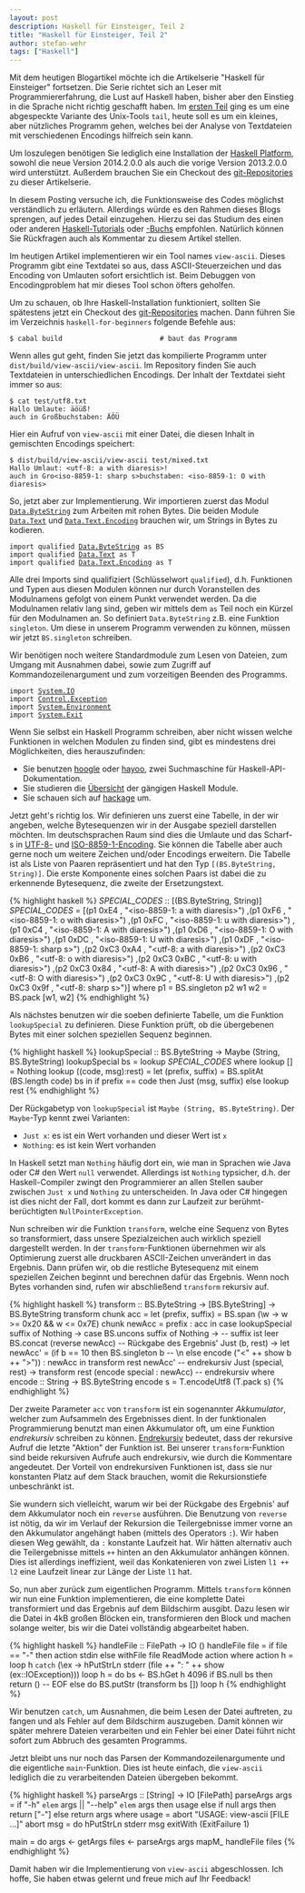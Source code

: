 ```yaml
---
layout: post
description: Haskell für Einsteiger, Teil 2
title: "Haskell für Einsteiger, Teil 2"
author: stefan-wehr
tags: ["Haskell"]
---
```


Mit dem heutigen Blogartikel möchte ich die Artikelserie
"Haskell für Einsteiger" fortsetzen.
Die Serie richtet sich an Leser mit Programmiererfahrung, die
Lust auf Haskell haben, bisher aber den Einstieg in die Sprache nicht richtig
geschafft haben. Im [ersten Teil](/2014/07/25/haskell-einstieg.html) ging
es um eine abgespeckte Variante des Unix-Tools `tail`,
heute soll es um ein kleines, aber nützliches Programm gehen,
welches bei der Analyse von Textdateien mit verschiedenen Encodings
hilfreich sein kann.

<!-- more start -->

Um loszulegen benötigen Sie
lediglich eine Installation der
[Haskell Platform](https://www.haskell.org/platform), sowohl die neue
Version 2014.2.0.0 als auch die vorige Version 2013.2.0.0
wird unterstützt. Außerdem brauchen Sie ein Checkout
des
[git-Repositories](https://github.com/funktionale-programmierung/haskell-for-beginners.git)
zu dieser Artikelserie.

In diesem Posting versuche ich, die Funktionsweise des Codes möglichst
verständlich zu erläutern. Allerdings
würde es den Rahmen dieses Blogs sprengen, auf jedes Detail
einzugehen. Hierzu sei das Studium des einen oder
anderen [Haskell-Tutorials](http://learnyouahaskell.com/chapters) oder
[-Buchs](http://www.realworldhaskell.org/) empfohlen. Natürlich können Sie
Rückfragen auch als Kommentar zu diesem Artikel stellen.

Im heutigen Artikel implementieren wir ein Tool names `view-ascii`. Dieses
Programm gibt eine Textdatei so aus, dass ASCII-Steuerzeichen und das
Encoding von Umlauten sofort ersichtlich ist. Beim Debuggen von
Encodingproblem hat mir dieses Tool schon öfters geholfen.

Um zu schauen, ob Ihre Haskell-Installation funktioniert, sollten Sie
spätestens jetzt ein Checkout des
[git-Repositories](https://github.com/funktionale-programmierung/haskell-for-beginners.git)
machen. Dann führen Sie im Verzeichnis `haskell-for-beginners` folgende
Befehle aus:

~~~
$ cabal build                        # baut das Programm
~~~

Wenn alles gut geht, finden Sie jetzt das kompilierte Programm unter
`dist/build/view-ascii/view-ascii`. Im Repository finden Sie auch
Textdateien in unterschiedlichen Encodings. Der Inhalt der
Textdatei sieht immer so aus:

~~~
$ cat test/utf8.txt
Hallo Umlaute: äöüß!
auch in Großbuchstaben: ÄÖÜ
~~~

Hier ein Aufruf von `view-ascii` mit einer Datei, die diesen Inhalt
in gemischten Encodings speichert:

~~~
$ dist/build/view-ascii/view-ascii test/mixed.txt
Hallo Umlaut: <utf-8: a with diaresis>!
auch in Gro<iso-8859-1: sharp s>buchstaben: <iso-8859-1: O with diaresis>
~~~

So, jetzt aber zur Implementierung. Wir importieren zuerst das Modul
[`Data.ByteString`](https://hackage.haskell.org/package/bytestring-0.10.0.1/docs/Data-ByteString.html)
zum Arbeiten mit rohen Bytes.
Die beiden Module
[`Data.Text`](https://hackage.haskell.org/package/text-1.1.1.3/docs/Data-Text.html)
und
[`Data.Text.Encoding`](https://hackage.haskell.org/package/text-1.1.1.3/docs/Data-Text-Encoding.html)
brauchen wir,
um Strings in Bytes zu kodieren.

<div class="highlight"><pre><code class="language-haskell" data-lang="haskell"><span class="kr">import</span> <span class="k">qualified</span> <span class="nn"><a href="https://hackage.haskell.org/package/bytestring-0.10.0.1/docs/Data-ByteString.html">Data.ByteString</a></span> <span class="k">as</span> <span class="n">BS</span>
<span class="kr">import</span> <span class="k">qualified</span> <span class="nn"><a href="https://hackage.haskell.org/package/text-1.1.1.3/docs/Data-Text.html">Data.Text</a></span> <span class="k">as</span> <span class="n">T</span>
<span class="kr">import</span> <span class="k">qualified</span> <span class="nn"><a href="https://hackage.haskell.org/package/text-1.1.1.3/docs/Data-Text-Encoding.html">Data.Text.Encoding</a></span> <span class="k">as</span> <span class="n">T</span></code></pre></div>

Alle drei Imports sind qualifiziert (Schlüsselwort `qualified`), d.h. Funktionen und Typen aus diesen Modulen
können nur durch Voranstellen des Modulnamens gefolgt von einem Punkt verwendet werden. Da die Modulnamen
relativ lang sind, geben wir mittels dem `as` Teil noch ein Kürzel für den Modulnamen an. So definiert
`Data.ByteString` z.B. eine Funktion `singleton`. Um diese in unserem Programm verwenden zu können, müssen
wir jetzt `BS.singleton` schreiben.

Wir benötigen noch weitere Standardmodule zum Lesen von Dateien, zum
Umgang mit Ausnahmen dabei, sowie zum Zugriff auf Kommandozeilenargument
und zum vorzeitigen Beenden des Programms.

<div class="highlight"><pre><code class="language-haskell" data-lang="haskell"><span class="kr">import</span> <span class="nn"><a href="http://hackage.haskell.org/package/base-4.7.0.1/docs/System-IO.html">System.IO</a></span>
<span class="kr">import</span> <span class="nn"><a href="http://hackage.haskell.org/package/base-4.7.0.1/docs/Control-Exception.html">Control.Exception</a></span>
<span class="kr">import</span> <span class="nn"><a href="http://hackage.haskell.org/package/base-4.7.0.1/docs/System-Environment.html">System.Environment</a></span>
<span class="kr">import</span> <span class="nn"><a href="http://hackage.haskell.org/package/base-4.7.0.1/docs/System-Exit.html">System.Exit</a></span></code></pre></div>

Wenn Sie selbst ein Haskell Programm schreiben, aber nicht wissen welche
Funktionen in welchen Modulen zu finden sind, gibt es mindestens drei
Möglichkeiten, dies herauszufinden:

* Sie benutzen [hoogle](http://www.haskell.org/hoogle/) oder
  [hayoo](http://holumbus.fh-wedel.de/hayoo/hayoo.html),
  zwei Suchmaschine für Haskell-API-Dokumentation.
* Sie studieren die
  [Übersicht](http://www.haskell.org/ghc/docs/latest/html/libraries/) der
  gängigen Haskell Module.
* Sie schauen sich auf [hackage](http://hackage.haskell.org/) um.

Jetzt geht's richtig los. Wir definieren uns zuerst eine Tabelle, in
der wir angeben, welche Bytesequenzen wir in der Ausgabe speziell
darstellen möchten. Im deutschsprachen Raum sind dies die Umlaute und
das Scharf-s in [UTF-8-](http://de.wikipedia.org/wiki/UTF-8) und
[ISO-8859-1-Encoding](http://de.wikipedia.org/wiki/ISO_8859-1). Sie
können die Tabelle aber auch gerne noch um weitere Zeichen und/oder
Encodings erweitern. Die Tabelle ist als Liste von Paaren repräsentiert
und hat den Typ `[(BS.ByteString, String)]`. Die erste
Komponente eines solchen Paars ist dabei die zu erkennende Bytesequenz,
die zweite der Ersetzungstext.

{% highlight haskell %}
_SPECIAL_CODES_ :: [(BS.ByteString, String)]
_SPECIAL_CODES_ =
    [(p1 0xE4      , "<iso-8859-1: a with diaresis>")
    ,(p1 0xF6      , "<iso-8859-1: o with diaresis>")
    ,(p1 0xFC      , "<iso-8859-1: u with diaresis>")
    ,(p1 0xC4      , "<iso-8859-1: A with diaresis>")
    ,(p1 0xD6      , "<iso-8859-1: O with diaresis>")
    ,(p1 0xDC      , "<iso-8859-1: U with diaresis>")
    ,(p1 0xDF      , "<iso-8859-1: sharp s>")
    ,(p2 0xC3 0xA4 , "<utf-8: a with diaresis>")
    ,(p2 0xC3 0xB6 , "<utf-8: o with diaresis>")
    ,(p2 0xC3 0xBC , "<utf-8: u with diaresis>")
    ,(p2 0xC3 0x84 , "<utf-8: A with diaresis>")
    ,(p2 0xC3 0x96 , "<utf-8: O with diaresis>")
    ,(p2 0xC3 0x9C , "<utf-8: U with diaresis>")
    ,(p2 0xC3 0x9f , "<utf-8: sharp s>")]
    where
      p1 = BS.singleton
      p2 w1 w2 = BS.pack [w1, w2]
{% endhighlight %}

Als nächstes benutzen wir die soeben definierte Tabelle, um die Funktion
`lookupSpecial` zu definieren. Diese Funktion prüft, ob die übergebenen
Bytes mit einer solchen speziellen Sequenz beginnen.

{% highlight haskell %}
lookupSpecial :: BS.ByteString -> Maybe (String, BS.ByteString)
lookupSpecial bs =
    lookup _SPECIAL_CODES_
    where
      lookup [] = Nothing
      lookup ((code, msg):rest) =
          let (prefix, suffix) = BS.splitAt (BS.length code) bs
          in if prefix == code
             then Just (msg, suffix)
             else lookup rest
{% endhighlight %}

Der Rückgabetyp von `lookupSpecial`
ist `Maybe (String, BS.ByteString)`. Der `Maybe`-Typ
kennt zwei Varianten:

* `Just x`: es ist ein Wert vorhanden und dieser Wert ist `x`
* `Nothing`: es ist kein Wert vorhanden

In Haskell setzt man `Nothing` häufig dort ein, wie man in Sprachen wie
Java oder C# den Wert `null` verwendet. Allerdings ist `Nothing`
typsicher, d.h. der Haskell-Compiler zwingt den Programmierer an allen
Stellen sauber zwischen `Just x` und `Nothing` zu unterscheiden. In Java
oder C# hingegen ist dies nicht der Fall, dort kommt es dann zur Laufzeit
zur berühmt-berüchtigten `NullPointerException`.

Nun schreiben wir die Funktion `transform`, welche eine Sequenz von Bytes
so transformiert, dass unsere Spezialzeichen auch wirklich speziell
dargestellt werden. In der `transform`-Funktionen übernehmen wir als
Optimierung zuerst alle druckbaren ASCII-Zeichen unverändert in das
Ergebnis. Dann prüfen wir, ob die restliche Bytesequenz mit einem
speziellen Zeichen beginnt und berechnen dafür das Ergebnis. Wenn
noch Bytes vorhanden sind, rufen wir abschließend `transform` rekursiv auf.

{% highlight haskell %}
transform :: BS.ByteString -> [BS.ByteString] -> BS.ByteString
transform chunk acc =
    let (prefix, suffix) = BS.span (\w -> w >= 0x20 && w <= 0x7E) chunk
        newAcc = prefix : acc
    in case lookupSpecial suffix of
         Nothing ->
             case BS.uncons suffix of
               Nothing ->  -- suffix ist leer
                   BS.concat (reverse newAcc) -- Rückgabe des Ergebnis'
               Just (b, rest) ->
                   let newAcc' =
                           (if b == 10
                            then BS.singleton b -- \n
                            else encode ("<" ++ show b ++ ">")) : newAcc
                   in transform rest newAcc' -- endrekursiv
         Just (special, rest) ->
             transform rest (encode special : newAcc)  -- endrekursiv
    where
      encode :: String -> BS.ByteString
      encode s = T.encodeUtf8 (T.pack s)
{% endhighlight %}

Der zweite Parameter `acc` von `transform` ist ein sogenannter
*Akkumulator*, welcher zum Aufsammeln des Ergebnisses dient. In der
funktionalen Programmierung benutzt man einen Akkumulator oft, um eine
Funktion *endrekursiv* schreiben zu können. [Endrekursiv](http://funktionale-programmierung.de/2013/11/08/tail-calls.html)
bedeutet, dass der
rekursive Aufruf die letzte "Aktion" der Funktion ist. Bei unserer
`transform`-Funktion sind beide rekursiven Aufrufe auch endrekursiv, wie
durch die Kommentare angedeutet. Der Vorteil von endrekursiven Funktionen
ist, dass sie nur konstanten Platz auf dem Stack brauchen, womit die
Rekursionstiefe unbeschränkt ist.

Sie wundern sich vielleicht, warum wir bei der Rückgabe des Ergebnis' auf
dem Akkumulator noch ein `reverse` ausführen. Die Benutzung von `reverse`
ist nötig, da wir im Verlauf der Rekursion die Teilergebnisse immer vorne an den Akkumulator
angehängt haben (mittels des Operators `:`). Wir haben
diesen Weg gewählt, da `:` konstante Laufzeit hat. Wir hätten alternativ
auch die Teilergebnisse mittels `++` hinten an den Akkumulator anhängen
können. Dies ist allerdings ineffizient, weil das Konkatenieren von zwei
Listen `l1 ++ l2` eine Laufzeit linear zur Länge der Liste `l1` hat.

So, nun aber zurück zum eigentlichen Programm. Mittels `transform` können
wir nun eine Funktion implementieren, die eine komplette Datei
transformiert und das Ergebnis auf dem Bildschirm ausgibt. Dazu lesen
wir die Datei in 4kB großen Blöcken ein, transformieren den Block und
machen solange weiter, bis wir die Datei vollständig abgearbeitet haben.

{% highlight haskell %}
handleFile :: FilePath -> IO ()
handleFile file =
    if file == "-"
    then action stdin
    else withFile file ReadMode action
    where
      action h = loop h `catch` (\ex -> hPutStrLn stderr (file ++ ": " ++
                                                          show (ex::IOException)))
      loop h =
          do bs <- BS.hGet h 4096
             if BS.null bs
             then return () -- EOF
             else do BS.putStr (transform bs [])
                     loop h
{% endhighlight %}

Wir benutzen `catch`, um Ausnahmen, die beim Lesen der Datei auftreten, zu
fangen und als Fehler auf dem Bildschirm auszugeben. Damit können wir
später mehrere Dateien verarbeiten und ein Fehler bei einer Datei führt
nicht sofort zum Abbruch des gesamten Programms.

Jetzt bleibt uns nur noch das Parsen der Kommandozeilenargumente und die
eigentliche `main`-Funktion. Dies ist heute einfach, die `view-ascii`
lediglich die zu verarbeitenden Dateien übergeben bekommt.

{% highlight haskell %}
parseArgs :: [String] -> IO [FilePath]
parseArgs args =
    if "-h" `elem` args || "--help" `elem` args
    then usage
    else if null args
         then return ["-"]
         else return args
    where
      usage = abort "USAGE: view-ascii [FILE ...]"
      abort msg =
          do hPutStrLn stderr msg
             exitWith (ExitFailure 1)

main =
    do args <- getArgs
       files <- parseArgs args
       mapM_ handleFile files
{% endhighlight %}

Damit haben wir die Implementierung von `view-ascii` abgeschlossen.
Ich hoffe, Sie haben etwas gelernt und freue mich auf Ihr Feedback!
